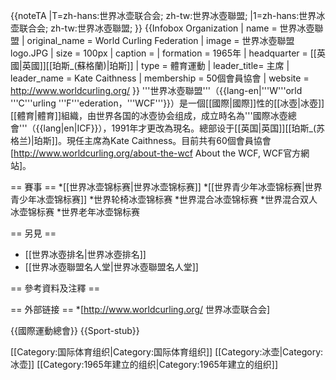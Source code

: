 {{noteTA
|T=zh-hans:世界冰壶联合会; zh-tw:世界冰壺聯盟;
|1=zh-hans:世界冰壶联合会; zh-tw:世界冰壺聯盟;
}}
{{Infobox Organization
| name = 世界冰壺聯盟
| original_name = World Curling Federation
| image = 世界冰壺聯盟logo.JPG
| size = 100px
| caption = 
| formation = 1965年
| headquarter = [[英國|英國]][[珀斯_(蘇格蘭)|珀斯]]
| type = 體育運動
| leader_title= 主席
| leader_name = Kate Caithness
| membership = 50個會員協會
| website = http://www.worldcurling.org/
}}
'''世界冰壺聯盟'''（{{lang-en|'''W'''orld '''C'''urling '''F'''ederation，'''WCF'''}}）是一個[[國際|國際]]性的[[冰壺|冰壺]][[體育|體育]]組織，由世界各国的冰壺协会组成，成立時名為'''國際冰壺總會'''（{{lang|en|ICF}}），1991年才更改為現名。總部设于[[英国|英国]][[珀斯_(苏格兰)|珀斯]]。現任主席為Kate Caithness。目前共有60個會員協會<ref>[http://www.worldcurling.org/about-the-wcf About the WCF, WCF官方網站]</ref>。

== 賽事 ==
*[[世界冰壶锦标赛|世界冰壶锦标赛]]
*[[世界青少年冰壶锦标赛|世界青少年冰壶锦标赛]]
*世界轮椅冰壶锦标赛
*世界混合冰壶锦标赛
*世界混合双人冰壶锦标赛
*世界老年冰壶锦标赛

== 另見 ==
* [[世界冰壺排名|世界冰壺排名]]
* [[世界冰壺聯盟名人堂|世界冰壺聯盟名人堂]]

== 參考資料及注釋 ==
<div class="references-small">
<references />
</div>

== 外部链接 ==
*[http://www.worldcurling.org/ 世界冰壶联合会]

{{國際運動總會}}
{{Sport-stub}}

[[Category:国际体育组织|Category:国际体育组织]]
[[Category:冰壶|Category:冰壶]]
[[Category:1965年建立的组织|Category:1965年建立的组织]]